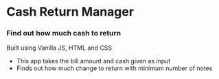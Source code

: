 # Cash Return Manager
### Find out how much cash to return
Built using Vanilla JS, HTML and CSS

* This app takes the bill amount and cash given as input
* Finds out how much change to return with minimum number of notes
